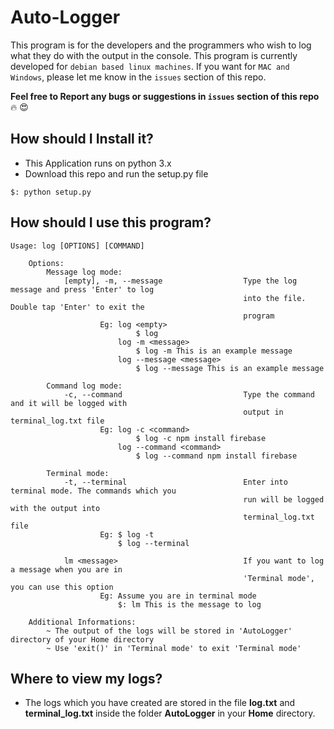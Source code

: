 # Auto-Logger
This program is for the developers and the programmers who wish to log what they do with the output in the console. This program is currently developed for `debian based linux machines`. If you want for `MAC and Windows`, please let me know in the `issues` section of this repo.

**Feel free to Report any bugs or suggestions in `issues` section of this repo** :fire: :heart_eyes: 

## How should I Install it?

- This Application runs on python 3.x 
- Download this repo and run the setup.py file

```
$: python setup.py
```

## How should I use this program?

    Usage: log [OPTIONS] [COMMAND]

        Options:
            Message log mode:
                [empty], -m, --message                  Type the log message and press 'Enter' to log 
                                                        into the file. Double tap 'Enter' to exit the 
                                                        program
                        Eg: log <empty>
                                $ log
                            log -m <message>
                                $ log -m This is an example message
                            log --message <message>
                                $ log --message This is an example message
                        
            Command log mode:
                -c, --command                           Type the command and it will be logged with 
                                                        output in terminal_log.txt file
                        Eg: log -c <command>
                                $ log -c npm install firebase
                            log --command <command>
                                $ log --command npm install firebase

            Terminal mode:
                -t, --terminal                          Enter into terminal mode. The commands which you  
                                                        run will be logged with the output into 
                                                        terminal_log.txt file
                        Eg: $ log -t
                            $ log --terminal

                lm <message>                            If you want to log a message when you are in 
                                                        'Terminal mode', you can use this option
                        Eg: Assume you are in terminal mode 
                            $: lm This is the message to log
                    
        Additional Informations:
            ~ The output of the logs will be stored in 'AutoLogger' directory of your Home directory
            ~ Use 'exit()' in 'Terminal mode' to exit 'Terminal mode'

## Where to view my logs?

- The logs which you have created are stored in the file **log.txt** and **terminal_log.txt** inside the folder **AutoLogger** in your **Home** directory.
